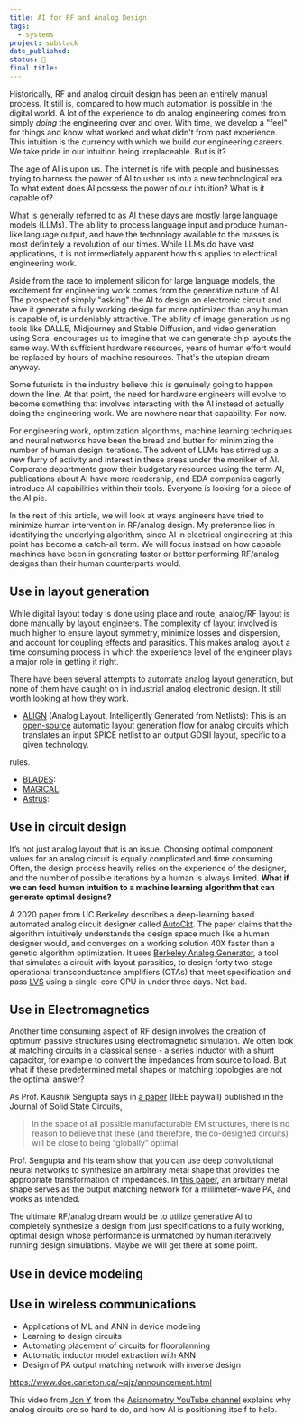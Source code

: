 ```yaml
---
title: AI for RF and Analog Design
tags:
  - systems
project: substack
date_published: 
status: 🚧
final title:
---
```

Historically, RF and analog circuit design has been an entirely manual process. It still is, compared to how much automation is possible in the digital world. A lot of the experience to do analog engineering comes from simply *doing* the engineering over and over. With time, we develop a "feel" for things and know what worked and what didn't from past experience. This intuition is the currency with which we build our engineering careers. We take pride in our intuition being irreplaceable. But is it?

The age of AI is upon us. The internet is rife with people and businesses trying to harness the power of AI to usher us into a new technological era. To what extent does AI possess the power of our intuition? What is it capable of?

What is generally referred to as AI these days are mostly large language models (LLMs). The ability to process language input and produce human-like language output, and have the technology available to the masses is most definitely a revolution of our times. While LLMs do have vast applications, it is not immediately apparent how this applies to electrical engineering work.

Aside from the race to implement silicon for large language models, the excitement for engineering work comes from the generative nature of AI. The prospect of simply "asking" the AI to design an electronic circuit and have it generate a fully working design far more optimized than any human is capable of, is undeniably attractive. The ability of image generation using tools like DALLE, Midjourney and Stable Diffusion, and video generation using Sora, encourages us to imagine that we can generate chip layouts the same way. With sufficient hardware resources, years of human effort would be replaced by hours of machine resources. That's the utopian dream anyway.

Some futurists in the industry believe this is genuinely going to happen down the line.  At that point, the need for hardware engineers will evolve to become something that involves interacting with the AI instead of actually doing the engineering work. We are nowhere near that capability. For now.

For engineering work, optimization algorithms, machine learning techniques and neural networks have been the bread and butter for minimizing the number of human design iterations. The advent of LLMs has stirred up a new flurry of activity and interest in these areas under the moniker of AI. Corporate departments grow their budgetary resources using the term AI, publications about AI have more readership, and EDA companies eagerly introduce AI capabilities within their tools. Everyone is looking for a piece of the AI pie.

In the rest of this article, we will look at ways engineers have tried to minimize human intervention in RF/analog design. My preference lies in identifying the underlying algorithm, since AI in electrical engineering at this point has become a catch-all term. We will focus instead on how capable machines have been in generating faster or better performing RF/analog designs than their human counterparts would.
## Use in layout generation

While digital layout today is done using place and route, analog/RF layout is done manually by layout engineers. The complexity of layout involved is much higher to ensure layout symmetry, minimize losses and dispersion, and account for coupling effects and parasitics. This makes analog layout a time consuming process in which the experience level of the engineer plays a major role in getting it right. 

There have been several attempts to automate analog layout generation, but none of them have caught on in industrial analog electronic design. It still worth looking at how they work.
- [ALIGN](https://arxiv.org/pdf/2008.10682.pdf) (Analog Layout, Intelligently Generated from Netlists): This is an [open-source](https://github.com/ALIGN-analoglayout/ALIGN-public) automatic layout generation flow for analog circuits which translates an input SPICE netlist to an output GDSII layout, specific to a given technology.

rules.
- [BLADES](https://ieeexplore.ieee.org/abstract/document/31523):
- [MAGICAL](https://github.com/magical-eda/MAGICAL):
- [Astrus](https://www.future-of-computing.com/astrus-shaping-the-future-of-analog-chip-design-with-artificial-intelligence/):


## Use in circuit design 

It’s not just analog layout that is an issue. Choosing optimal component values for an analog circuit is equally complicated and time consuming. Often, the design process heavily relies on the experience of the designer, and the number of possible iterations by a human is always limited. **What if we can feed human intuition to a machine learning algorithm that can generate optimal designs?**

A 2020 paper from UC Berkeley describes a deep-learning based automated analog circuit designer called [AutoCkt](https://arxiv.org/pdf/2001.01808.pdf). The paper claims that the algorithm intuitively understands the design space much like a human designer would, and converges on a working solution 40X faster than a genetic algorithm optimization. It uses [Berkeley Analog Generator](https://bag3-readthedocs.readthedocs.io/en/latest/index.html), a tool that simulates a circuit with layout parasitics, to design forty two-stage operational transconductance amplifiers (OTAs) that meet specification and pass [LVS](https://www.viksnewsletter.com/p/a-beginners-guide-to-the-process?r=222kot&utm_campaign=post&utm_medium=web) using a single-core CPU in under three days. Not bad.

## Use in Electromagnetics

Another time consuming aspect of RF design involves the creation of optimum passive structures using electromagnetic simulation. We often look at matching circuits in a classical sense - a series inductor with a shunt capacitor, for example to convert the impedances from source to load. But what if these predetermined metal shapes or matching topologies are not the optimal answer? 

As Prof. Kaushik Sengupta says in [a paper](https://ieeexplore.ieee.org/abstract/document/10136184/references#references) (IEEE paywall) published in the Journal of Solid State Circuits,

> In the space of all possible manufacturable EM structures, there is no reason to believe that these (and therefore, the co-designed circuits) will be close to being “globally” optimal.

Prof. Sengupta and his team show that you can use deep convolutional neural networks to synthesize an arbitrary metal shape that provides the appropriate transformation of impedances. In [this paper](https://www.researchgate.net/profile/Zheng-Liu-108/publication/360427205_Deep_Learning-Enabled_Inverse_Design_of_30-94_GHz_P_sat3_dB_SiGe_PA_Supporting_Concurrent_Multiband_Operation_at_Multi-Gbs/links/62758ee6973bbb29cc67bce5/Deep-Learning-Enabled-Inverse-Design-of-30-94-GHz-P-sat-3-dB-SiGe-PA-Supporting-Concurrent-Multiband-Operation-at-Multi-Gb-s.pdf), an arbitrary metal shape serves as the output matching network for a millimeter-wave PA, and works as intended.

The ultimate RF/analog dream would be to utilize generative AI to completely synthesize a design from just specifications to a fully working, optimal design whose performance is unmatched by human iteratively running design simulations. Maybe we will get there at some point.

## Use in device modeling

## Use in wireless communications


- Applications of ML and ANN in device modeling
- Learning to design circuits 
- Automating placement of circuits for floorplanning
- Automatic inductor model extraction with ANN
- Design of PA output matching network with inverse design

https://www.doe.carleton.ca/~qjz/announcement.html

This video from [Jon Y](https://www.asianometry.com/) from the [Asianometry YouTube channel](https://www.youtube.com/@Asianometry) explains why analog circuits are so hard to do, and how AI is positioning itself to help. 